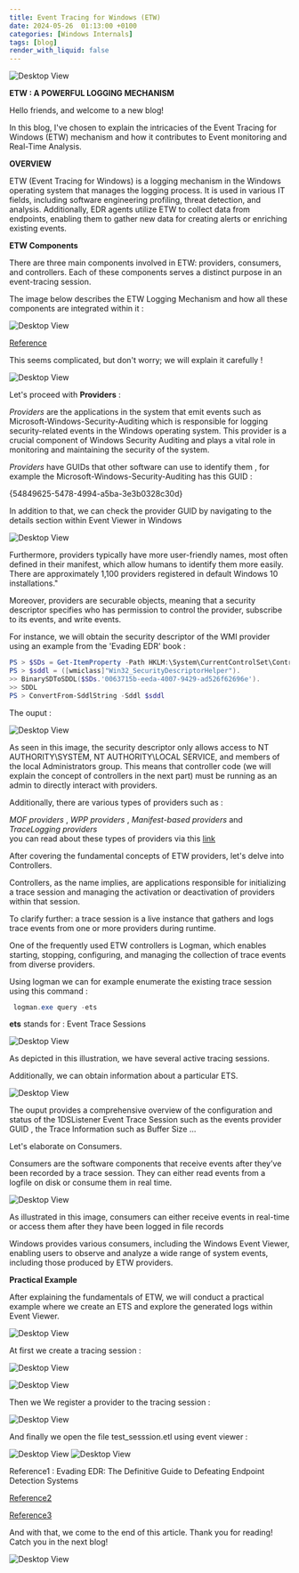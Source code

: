```yaml
---
title: Event Tracing for Windows (ETW)
date: 2024-05-26  01:13:00 +0100
categories: [Windows Internals]
tags: [blog]
render_with_liquid: false
---
```



![Desktop View](/media/etw0.png)

**ETW : A POWERFUL LOGGING MECHANISM**

Hello friends, and welcome to a new blog!

In this blog, I've chosen to explain the intricacies of the Event Tracing for Windows (ETW) mechanism and how it contributes to Event monitoring and Real-Time Analysis.

**OVERVIEW**

ETW (Event Tracing for Windows) is a logging mechanism in the Windows operating system that manages the logging process. It is used in various IT fields, including software engineering profiling, threat detection, and analysis. Additionally, EDR agents utilize ETW to collect data from endpoints, enabling them to gather new data for creating alerts or enriching existing events.

**ETW Components**

There are three main components involved in ETW: providers, consumers, and controllers. Each of these components serves a distinct purpose in an event-tracing session. 

The image below describes the ETW Logging Mechanism and how all these components are integrated within it : 

![Desktop View](/media/etw1.png)

[Reference](https://web.archive.org/web/20200725154736/https://docs.microsoft.com/en-us/archive/blogs/ntdebugging/part-1-etw-introduction-and-overview)
 
This seems complicated, but don't worry; we will explain it carefully !

![Desktop View](/media/etw.gif)

Let's proceed with **Providers** :

*Providers* are the applications in the system that emit events such as Microsoft-Windows-Security-Auditing which is responsible for logging security-related events in the Windows operating system. This provider is a crucial component of Windows Security Auditing and plays a vital role in monitoring and maintaining the security of the system.

*Providers* have GUIDs that other software can use to identify them , for example the Microsoft-Windows-Security-Auditing has this GUID :

 {54849625-5478-4994-a5ba-3e3b0328c30d}


In addition to that, we can check the provider GUID by navigating to the details section within Event Viewer in Windows

![Desktop View](/media/etw2.png)

Furthermore, providers typically have more user-friendly names, most often defined in their manifest, which allow humans to identify them more easily. There are approximately 1,100 providers registered in default Windows 10 installations."

Moreover, providers are securable objects, meaning that a security descriptor specifies who has permission to control the provider, subscribe to its events, and write events.

For instance, we will obtain the security descriptor of the WMI provider using an example from the 'Evading EDR' book :
```powershell
PS > $SDs = Get-ItemProperty -Path HKLM:\System\CurrentControlSet\Control\WMI\Security
PS > $sddl = ([wmiclass]"Win32_SecurityDescriptorHelper").
>> BinarySDToSDDL($SDs.'0063715b-eeda-4007-9429-ad526f62696e').
>> SDDL
PS > ConvertFrom-SddlString -Sddl $sddl
```

The ouput : 

![Desktop View](/media/etw5.png)

As seen in this image, the security descriptor only allows access to NT AUTHORITY\SYSTEM, NT AUTHORITY\LOCAL SERVICE, and members of the local Administrators group. This means that controller code (we will explain the concept of controllers in the next part) must be running as an admin to directly interact with providers.

Additionally, there are various types of providers such as : 

*MOF providers* , *WPP providers*  , *Manifest-based providers* and *TraceLogging providers*  
 you can read about these types of providers via this [link](https://learn.microsoft.com/en-us/windows/win32/etw/about-event-tracing?source=post_page-----997725c082bf--------------------------------
 )


After covering the fundamental concepts of ETW providers, let's delve into Controllers.

Controllers, as the name implies, are applications responsible for initializing a trace session and managing the activation or deactivation of providers within that session.

To clarify further: a trace session is a live instance that gathers and logs trace events from one or more providers during runtime.

One of the frequently used ETW controllers is Logman, which enables starting, stopping, configuring, and managing the collection of trace events from diverse providers.

Using logman we can for example enumerate the existing trace session using this command : 
```powershell
 logman.exe query -ets
```

**ets** stands for : Event Trace Sessions


![Desktop View](/media/etw6.png)

As depicted in this illustration, we have several active tracing sessions.

Additionally, we can obtain information about a particular ETS. 

![Desktop View](/media/etw7.png)


The ouput provides a comprehensive overview of the configuration and status of the 1DSListener Event Trace Session such as the events provider GUID , the Trace Information such as Buffer Size ...



Let's elaborate on Consumers.

Consumers are the software components that receive events after they’ve been recorded by a trace session. They can either read events from a logfile on disk or consume them in real time.

![Desktop View](/media/etw8.png)

As illustrated in this image, consumers can either receive events in real-time or access them after they have been logged in file records


Windows provides various consumers, including the Windows Event Viewer, enabling users to observe and analyze a wide range of system events, including those produced by ETW providers.

**Practical Example** 
 
After explaining the fundamentals of ETW, we will conduct a practical example where we create an ETS and explore the generated logs within Event Viewer.

![Desktop View](/media/etw9.png)


At first we create a tracing session :

![Desktop View](/media/etw10.png)

![Desktop View](/media/etw11.png)

Then we We  register a provider to the tracing session :


![Desktop View](/media/etw12.png)


And finally we open the file test_sesssion.etl using event viewer  :


![Desktop View](/media/etw13.png)
![Desktop View](/media/etw14.png)

Reference1 : Evading EDR: The Definitive Guide to Defeating Endpoint Detection Systems

[Reference2](https://learn.microsoft.com/en-us/windows/win32/etw/about-event-tracing)

[Reference3](https://www.ired.team/miscellaneous-reversing-forensics/windows-kernel-internals/etw-event-tracing-for-windows-101)

And with that, we come to the end of this article. Thank you for reading! Catch you in the next blog!


![Desktop View](/media/etww.gif)